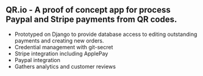 ## QR.io - A proof of concept app for process Paypal and Stripe payments from QR codes.
- Prototyped on Django to provide database access to editing outstanding payments and creating new orders.
- Credential management with git-secret
- Stripe integration including ApplePay
- Paypal integration
- Gathers analytics and customer reviews



